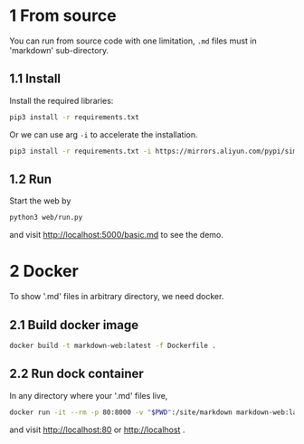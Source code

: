 # 1 From source

You can run from source code with one limitation, `.md` files must in 'markdown' sub-directory.

## 1.1 Install

Install the required libraries:

```sh
pip3 install -r requirements.txt
```

Or we can use arg `-i` to accelerate the installation.

```sh
pip3 install -r requirements.txt -i https://mirrors.aliyun.com/pypi/simple/
```

## 1.2 Run

Start the web by

```sh
python3 web/run.py
```

and visit <http://localhost:5000/basic.md> to see the demo.


# 2 Docker

To show '.md' files in arbitrary directory, we need docker.

## 2.1 Build docker image

```sh
docker build -t markdown-web:latest -f Dockerfile .
```

## 2.2 Run dock container

In any directory where your '.md' files live,

```sh
docker run -it --rm -p 80:8000 -v "$PWD":/site/markdown markdown-web:latest
```
and visit <http://localhost:80> or <http://localhost> .
